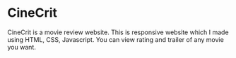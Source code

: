 # CineCrit
CineCrit is a movie review website.
This is responsive website which I made using HTML, CSS, Javascript.
You can view rating and trailer of any movie you want.

